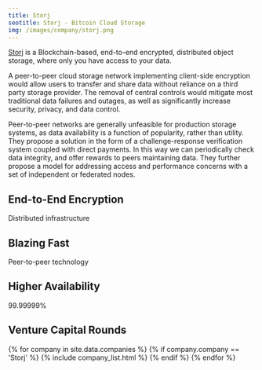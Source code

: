 ```yaml
---
title: Storj
seotitle: Storj - Bitcoin Cloud Storage
img: /images/company/storj.png
---
```


<a href="https://storj.io/">Storj</a> is a Blockchain-based, end-to-end encrypted, distributed object storage, where only you have access to your data.

A peer-to-peer cloud storage network implementing client-side encryption would allow users to transfer and share data without reliance on a third party storage provider. The removal of central controls would mitigate most traditional data failures and outages, as well as significantly increase security, privacy, and data control. 

Peer-to-peer networks are generally unfeasible for production storage systems, as data availability is a function of popularity, rather than utility. They propose a solution in the form of a challenge-response verification system coupled with direct payments. In this way we can periodically check data integrity, and offer rewards to peers maintaining data. They further propose a model for addressing access and performance concerns with a set of independent or
federated nodes.

## End-to-End Encryption

Distributed infrastructure

## Blazing Fast

Peer-to-peer technology

## Higher Availability

99.99999%

## Venture Capital Rounds

{% for company in site.data.companies %}
{% if company.company == 'Storj' %}
{% include company_list.html %}
{% endif %}
{% endfor %}

